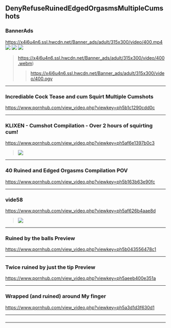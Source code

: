 ## DenyRefuseRuinedEdgedOrgasmsMultipleCumshots
### BannerAds
https://x4i6u4n6.ssl.hwcdn.net/Banner_ads/adult/315x300/video/400.mp4
![](https://x4i6u4n6.ssl.hwcdn.net/Banner_ads/adult/315x300/video/400.jpg)
![](https://ii.yuki.la/6/87/0c9232d8e9a44dcc243bedb2b0f0fdeada82a0d1d4a124f7bdcb1864d8036876.jpg)
![](https://ii.yuki.la/f/82/68e991653e300edfea1d4ae51c2ac1530fd64d86587bb03efb5cabcf38b5d82f.jpg)
>https://x4i6u4n6.ssl.hwcdn.net/Banner_ads/adult/315x300/video/400.webm)
>>https://x4i6u4n6.ssl.hwcdn.net/Banner_ads/adult/315x300/video/400.ogv
---
### Incrediable Cock Tease and cum Squirt Multiple Cumshots
https://www.pornhub.com/view_video.php?viewkey=ph5b1c1290cdd0c
>[](https://ci.phncdn.com/videos/201806/09/169744951/original/(m=ecuKGgaaaa)(mh=93OOtTuqVro37Dzk)6.jpg)
---
### KLIXEN - Cumshot Compilation - Over 2 hours of squirting cum!
https://www.pornhub.com/view_video.php?viewkey=ph5af6e1397b0c3
>![](https://ci.phncdn.com/videos/201805/12/165830621/original/(m=ecuKGgaaaa)(mh=EKrHB5tlrLjVZHZ7)9.jpg)
---
### 40 Ruined and Edged Orgasms Compilation POV
https://www.pornhub.com/view_video.php?viewkey=ph5b163b63e90fc
>[](https://ci.phncdn.com/videos/201806/05/169145172/original/(m=ecuKGgaaaa)(mh=vP2p6H9FhNMNF9d6)13.jpg)
---
### vide58
https://www.pornhub.com/view_video.php?viewkey=ph5af626b4aae8d
>![](https://ci.phncdn.com/videos/201805/11/165758311/original/(m=ecuKGgaaaa)(mh=2ihLBmt_57RHaIcq)16.jpg)
---
### Ruined by the balls Preview
https://www.pornhub.com/view_video.php?viewkey=ph5b043556478c1
>[](https://ci.phncdn.com/videos/201805/22/167247072/original/(m=ecuKGgaaaa)(mh=5zUkQaM_MqMY5p5b)16.jpg)
---
### Twice ruined by just the tip Preview
https://www.pornhub.com/view_video.php?viewkey=ph5aeeb400e351a
>[](https://ci.phncdn.com/videos/201805/06/164989401/original/(m=ecuKGgaaaa)(mh=i3dKTPQ0aPlilz6r)15.jpg)
---
### Wrapped (and ruined) around My finger
https://www.pornhub.com/view_video.php?viewkey=ph5a3d1d3f630d1
>[](https://ci.phncdn.com/videos/201712/22/146595292/original/(m=ecuKGgaaaa)(mh=8SrjdmCO3CyGmXTM)4.jpg)
---
### 

>[]()
---
